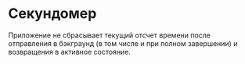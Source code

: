 #  Секундомер

Приложение не сбрасывает текущий отсчет времени после отправления в бэкграунд (в том числе и при полном завершении) и возвращения в активное состояние.

